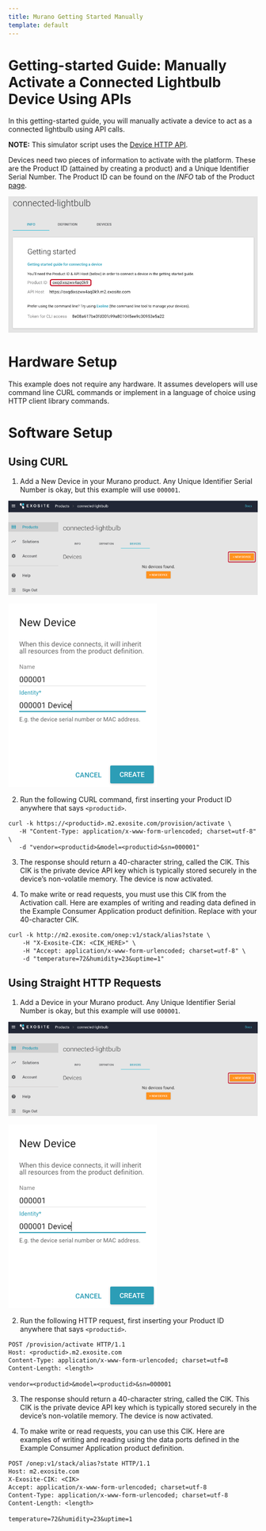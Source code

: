 ```yaml
---
title: Murano Getting Started Manually
template: default
---
```


# Getting-started Guide: Manually Activate a Connected Lightbulb Device Using APIs

In this getting-started guide, you will manually activate a device to act as a connected lightbulb using API calls. 

**NOTE:** This simulator script uses the [Device HTTP API](https://github.com/exosite/docs/blob/master/murano/products/device_api/http).

Devices need two pieces of information to activate with the platform. These are the Product ID (attained by creating a product) and a Unique Identifier Serial Number. The Product ID can be found on the *INFO* tab of the Product [page](https://www.exosite.io/business/products).

![image alt text](manual_0.png)

# Hardware Setup

This example does not require any hardware. It assumes developers will use command line CURL commands or implement in a language of choice using HTTP client library commands.

# Software Setup

## Using CURL

1. Add a New Device in your Murano product. Any Unique Identifier Serial Number is okay, but this example will use `000001`.

  ![image alt text](manual_1.png)

  ![image alt text](manual_2.png)

2. Run the following CURL command, first inserting your Product ID anywhere that says `<productid>`.

  ```
  curl -k https://<productid>.m2.exosite.com/provision/activate \
     -H "Content-Type: application/x-www-form-urlencoded; charset=utf-8" \
     -d "vendor=<productid>&model=<productid>&sn=000001"

  ```

3. The response should return a 40-character string, called the CIK. This CIK is the private device API key which is typically stored securely in the device’s non-volatile memory. The device is now activated.

4. To make write or read requests, you must use this CIK from the Activation call. Here are examples of writing and reading data defined in the Example Consumer Application product definition. Replace with your 40-character CIK.


  ```
  curl -k http://m2.exosite.com/onep:v1/stack/alias?state \
      -H "X-Exosite-CIK: <CIK_HERE>" \
      -H "Accept: application/x-www-form-urlencoded; charset=utf-8" \
      -d "temperature=72&humidity=23&uptime=1"

  ```


## Using Straight HTTP Requests

1. Add a Device in your Murano product. Any Unique Identifier Serial Number is okay, but this example will use `000001`.

  ![image alt text](manual_3.png)

  ![image alt text](manual_4.png)

2. Run the following HTTP request, first inserting your Product ID anywhere that says `<productid>`.

  ```
  POST /provision/activate HTTP/1.1
  Host: <productid>.m2.exosite.com
  Content-Type: application/x-www-form-urlencoded; charset=utf=8
  Content-Length: <length>

  vendor=<productid>&model=<productid>&sn=000001
  ```

3. The response should return a 40-character string, called the CIK. This CIK is the private device API key which is typically stored securely in the device’s non-volatile memory. The device is now activated.

4. To make write or read requests, you can use this CIK. Here are examples of writing and reading using the data ports defined in the Example Consumer Application product definition.

  ```
  POST /onep:v1/stack/alias?state HTTP/1.1
  Host: m2.exosite.com
  X-Exosite-CIK: <CIK>
  Accept: application/x-www-form-urlencoded; charset=utf-8
  Content-Type: application/x-www-form-urlencoded; charset=utf-8
  Content-Length: <length>

  temperature=72&humidity=23&uptime=1

  ```
